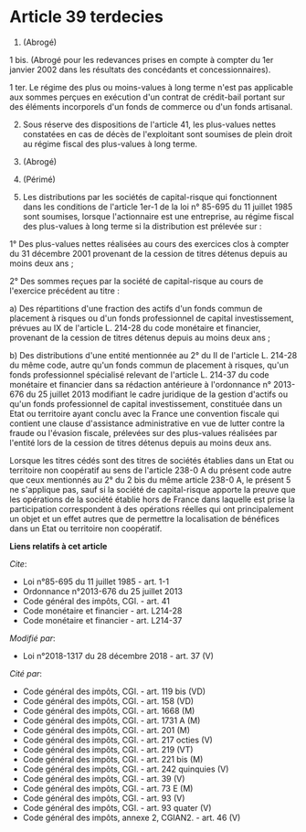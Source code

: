 # Article 39 terdecies

1. (Abrogé)

1 bis. (Abrogé pour les redevances prises en compte à compter du 1er janvier 2002 dans les résultats des concédants et
concessionnaires).

1 ter. Le régime des plus ou moins-values à long terme n'est pas applicable aux sommes perçues en exécution d'un contrat de
crédit-bail portant sur des éléments incorporels d'un fonds de commerce ou d'un fonds artisanal.

2. Sous réserve des dispositions de l'article 41, les plus-values nettes constatées en cas de décès de l'exploitant sont
soumises de plein droit au régime fiscal des plus-values à long terme.

3. (Abrogé)

4. (Périmé)

5. Les distributions par les sociétés de capital-risque qui fonctionnent dans les conditions de l'article 1er-1 de la loi n°
85-695 du 11 juillet 1985 sont soumises, lorsque l'actionnaire est une entreprise, au régime fiscal des plus-values à long
terme si la distribution est prélevée sur :

1° Des plus-values nettes réalisées au cours des exercices clos à compter du 31 décembre 2001 provenant de la cession de
titres détenus depuis au moins deux ans ;

2° Des sommes reçues par la société de capital-risque au cours de l'exercice précédent au titre :

a) Des répartitions d'une fraction des actifs d'un fonds commun de placement à risques ou d'un fonds professionnel de capital
investissement, prévues au IX de l'article L. 214-28 du code monétaire et financier, provenant de la cession de titres
détenus depuis au moins deux ans ;

b) Des distributions d'une entité mentionnée au 2° du II de l'article L. 214-28 du même code, autre qu'un fonds commun de
placement à risques, qu'un fonds professionnel spécialisé relevant de l'article L. 214-37 du code monétaire et financier dans
sa rédaction antérieure à l'ordonnance n° 2013-676 du 25 juillet 2013 modifiant le cadre juridique de la gestion d'actifs ou
qu'un fonds professionnel de capital investissement, constituée dans un Etat ou territoire ayant conclu avec la France une
convention fiscale qui contient une clause d'assistance administrative en vue de lutter contre la fraude ou l'évasion
fiscale, prélevées sur des plus-values réalisées par l'entité lors de la cession de titres détenus depuis au moins deux ans.

Lorsque les titres cédés sont des titres de sociétés établies dans un Etat ou territoire non coopératif au sens de l'article
238-0 A du présent code autre que ceux mentionnés au 2° du 2 bis du même article 238-0 A, le présent 5 ne s'applique pas,
sauf si la société de capital-risque apporte la preuve que les opérations de la société établie hors de France dans laquelle
est prise la participation correspondent à des opérations réelles qui ont principalement un objet et un effet autres que de
permettre la localisation de bénéfices dans un Etat ou territoire non coopératif.

**Liens relatifs à cet article**

_Cite_:

  - Loi n°85-695 du 11 juillet 1985 - art. 1-1
  - Ordonnance n°2013-676 du 25 juillet 2013
  - Code général des impôts, CGI. - art. 41
  - Code monétaire et financier - art. L214-28
  - Code monétaire et financier - art. L214-37

_Modifié par_:

  - Loi n°2018-1317 du 28 décembre 2018 - art. 37 (V)

_Cité par_:

  - Code général des impôts, CGI. - art. 119 bis (VD)
  - Code général des impôts, CGI. - art. 158 (VD)
  - Code général des impôts, CGI. - art. 1668 (M)
  - Code général des impôts, CGI. - art. 1731 A (M)
  - Code général des impôts, CGI. - art. 201 (M)
  - Code général des impôts, CGI. - art. 217 octies (V)
  - Code général des impôts, CGI. - art. 219 (VT)
  - Code général des impôts, CGI. - art. 221 bis (M)
  - Code général des impôts, CGI. - art. 242 quinquies (V)
  - Code général des impôts, CGI. - art. 39 (V)
  - Code général des impôts, CGI. - art. 73 E (M)
  - Code général des impôts, CGI. - art. 93 (V)
  - Code général des impôts, CGI. - art. 93 quater (V)
  - Code général des impôts, annexe 2, CGIAN2. - art. 46 (V)
